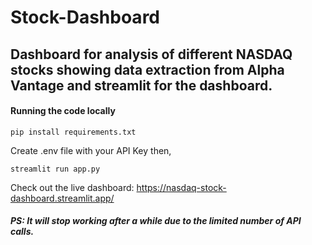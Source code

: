 # Stock-Dashboard

## Dashboard for analysis of different NASDAQ stocks showing data extraction from Alpha Vantage and streamlit for the dashboard.

#### Running the code locally

```
pip install requirements.txt
```
Create .env file with your API Key then,

```
streamlit run app.py
```

Check out the live dashboard: https://nasdaq-stock-dashboard.streamlit.app/

 ##### _PS: It will stop working after a while due to the limited number of API calls._
